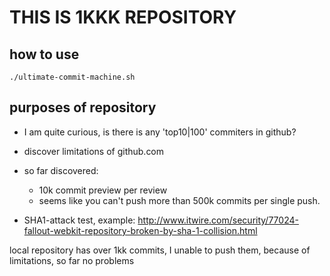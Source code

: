 # THIS IS 1KKK REPOSITORY

## how to use
```
./ultimate-commit-machine.sh
```

## purposes of repository
 * I am quite curious, is there is any 'top10|100' commiters in github?
 * discover limitations of github.com
  * so far discovered:
    * 10k commit preview per review
    * seems like you can't push more than 500k commits per single push.

* SHA1-attack test, example: http://www.itwire.com/security/77024-fallout-webkit-repository-broken-by-sha-1-collision.html
 
 
 local repository has over 1kk commits, I unable to push them, because of limitations, so far no problems
